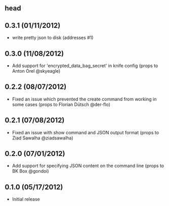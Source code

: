 ## head

## 0.3.1 (01/11/2012)
* write pretty json to disk (addresses #1)

## 0.3.0 (11/08/2012)
* Add support for 'encrypted_data_bag_secret' in knife config (props to Anton Orel @skyeagle)

## 0.2.2 (08/07/2012)
* Fixed an issue which prevented the create command from working in some cases (props to Florian Dütsch @der-flo)

## 0.2.1 (07/08/2012)
* Fixed an issue with show command and JSON output format (props to Ziad Sawalha @ziadsawalha)

## 0.2.0 (07/01/2012)
* Add support for specifying JSON content on the command line (props to BK Box @gondoi)

## 0.1.0 (05/17/2012)
* Initial release

